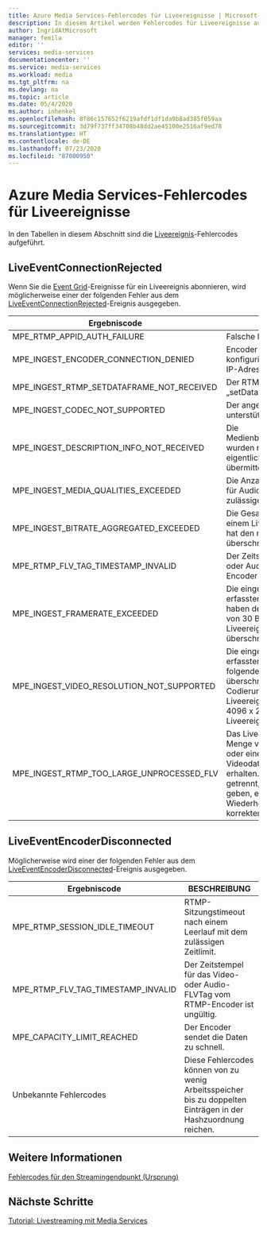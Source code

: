 ```yaml
---
title: Azure Media Services-Fehlercodes für Liveereignisse | Microsoft-Dokumentation
description: In diesem Artikel werden Fehlercodes für Liveereignisse aufgelistet.
author: IngridAtMicrosoft
manager: femila
editor: ''
services: media-services
documentationcenter: ''
ms.service: media-services
ms.workload: media
ms.tgt_pltfrm: na
ms.devlang: na
ms.topic: article
ms.date: 05/4/2020
ms.author: inhenkel
ms.openlocfilehash: 8f86c157652f6219afdf1df1da9b8ad385f059aa
ms.sourcegitcommit: 3d79f737ff34708b48dd2ae45100e2516af9ed78
ms.translationtype: HT
ms.contentlocale: de-DE
ms.lasthandoff: 07/23/2020
ms.locfileid: "87000950"
---
```

# <a name="media-services-live-event-error-codes"></a>Azure Media Services-Fehlercodes für Liveereignisse

In den Tabellen in diesem Abschnitt sind die [Liveereignis](live-events-outputs-concept.md)-Fehlercodes aufgeführt.

## <a name="liveeventconnectionrejected"></a>LiveEventConnectionRejected

Wenn Sie die [Event Grid](../../event-grid/index.yml)-Ereignisse für ein Liveereignis abonnieren, wird möglicherweise einer der folgenden Fehler aus dem [LiveEventConnectionRejected](media-services-event-schemas.md#liveeventconnectionrejected)-Ereignis ausgegeben.

| Ergebniscode | BESCHREIBUNG |
| ----------- | ----------- |
| MPE_RTMP_APPID_AUTH_FAILURE | Falsche Erfassungs-URL |
| MPE_INGEST_ENCODER_CONNECTION_DENIED | Encoder-IP-Adresse ist nicht in der konfigurierten Liste zugelassener IP-Adressen enthalten |
| MPE_INGEST_RTMP_SETDATAFRAME_NOT_RECEIVED | Der RTMP-Encoder hat den Befehl „setDataFrame“ nicht gesendet. |
| MPE_INGEST_CODEC_NOT_SUPPORTED | Der angegebene Codec wird nicht unterstützt. |
| MPE_INGEST_DESCRIPTION_INFO_NOT_RECEIVED |Die Medienbeschreibungsinformationen wurden nicht empfangen, bevor die eigentlichen Mediendaten übermittelt wurden.|
| MPE_INGEST_MEDIA_QUALITIES_EXCEEDED |Die Anzahl von Qualitätsangaben für Audio und Video hat die maximal zulässige Anzahl überschritten.|
| MPE_INGEST_BITRATE_AGGREGATED_EXCEEDED |Die Gesamtbitrate (eingehend) in einem Liveereignis oder Kanaldienst hat den maximal zulässigen Wert überschritten.|
| MPE_RTMP_FLV_TAG_TIMESTAMP_INVALID | Der Zeitstempel für das Video- oder Audio-FLVTag vom RTMP-Encoder ist ungültig. |
| MPE_INGEST_FRAMERATE_EXCEEDED | Die eingehenden, vom Encoder erfassten Streams mit Frameraten haben den maximal zulässigen Wert von 30 BpS für die Codierung von Liveereignissen/Kanälen überschritten.|
| MPE_INGEST_VIDEO_RESOLUTION_NOT_SUPPORTED | Die eingehenden, vom Encoder erfassten Streams haben die folgenden zulässigen Auflösungen überschritten: 1920 x 1088 für die Codierung von Liveereignissen/Kanälen und 4096 x 2160 für Pass-Through-Liveereignisse/-Kanäle.|
| MPE_INGEST_RTMP_TOO_LARGE_UNPROCESSED_FLV | Das Liveereignis hat eine große Menge von Audiodaten gleichzeitig oder eine große Menge von Videodaten ohne Keyframes erhalten. Wir haben den Encoder getrennt, um ihm die Möglichkeit zu geben, einen Wiederholungsversuch mit korrekten Daten auszuführen. |

## <a name="liveeventencoderdisconnected"></a>LiveEventEncoderDisconnected

Möglicherweise wird einer der folgenden Fehler aus dem [LiveEventEncoderDisconnected](media-services-event-schemas.md#liveeventencoderdisconnected)-Ereignis ausgegeben.

|Ergebniscode|BESCHREIBUNG|
|---|---|
|MPE_RTMP_SESSION_IDLE_TIMEOUT|RTMP-Sitzungstimeout nach einem Leerlauf mit dem zulässigen Zeitlimit.|
|MPE_RTMP_FLV_TAG_TIMESTAMP_INVALID|Der Zeitstempel für das Video- oder Audio-FLVTag vom RTMP-Encoder ist ungültig.|
|MPE_CAPACITY_LIMIT_REACHED|Der Encoder sendet die Daten zu schnell.|
|Unbekannte Fehlercodes|Diese Fehlercodes können von zu wenig Arbeitsspeicher bis zu doppelten Einträgen in der Hashzuordnung reichen.|


## <a name="see-also"></a>Weitere Informationen

[Fehlercodes für den Streamingendpunkt (Ursprung)](streaming-endpoint-error-codes.md)

## <a name="next-steps"></a>Nächste Schritte

[Tutorial: Livestreaming mit Media Services](stream-live-tutorial-with-api.md)
